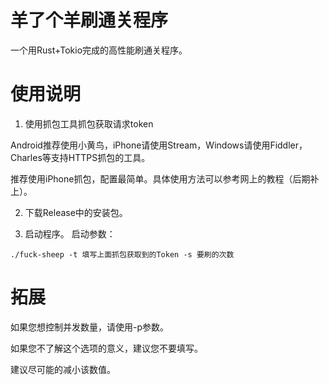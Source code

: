 # 羊了个羊刷通关程序
一个用Rust+Tokio完成的高性能刷通关程序。
# 使用说明
1. 使用抓包工具抓包获取请求token

Android推荐使用小黄鸟，iPhone请使用Stream，Windows请使用Fiddler，Charles等支持HTTPS抓包的工具。

推荐使用iPhone抓包，配置最简单。具体使用方法可以参考网上的教程（后期补上）。

2. 下载Release中的安装包。

3. 启动程序。
启动参数：
```shell
./fuck-sheep -t 填写上面抓包获取到的Token -s 要刷的次数
```

# 拓展
如果您想控制并发数量，请使用-p参数。

如果您不了解这个选项的意义，建议您不要填写。

建议尽可能的减小该数值。